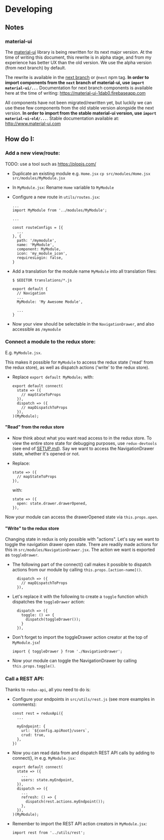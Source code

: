 # Developing

## Notes

### material-ui

The [material-ui](https://github.com/callemall/material-ui) library is being rewritten for its next
major version. At the time of writing this document, this rewrite is in alpha stage, and from my
experience has better UX than the old version. We use the alpha version (from next branch) by default.

The rewrite is available in the [next branch](https://github.com/callemall/material-ui/tree/next) or
`@next` npm tag. **In order to import components from the `next` branch of material-ui, use `import
material-ui/...`** Documentation for next branch components is available here at the time of
writing: https://material-ui-1dab0.firebaseapp.com

All components have not been migrated/rewritten yet, but luckily we can use these few components
from the old stable version alongside the next version. **In order to import from the stable
material-ui version, use `import material-ui-old/...`**. Stable documentation available at:
http://www.material-ui.com

## How do I:

### Add a new view/route:

TODO: use a tool such as https://plopjs.com/

* Duplicate an existing module e.g. `Home.jsx`
  `cp src/modules/Home.jsx src/modules/MyModule.jsx`

* In `MyModule.jsx`: Rename `Home` variable to `MyModule`

* Configure a new route in `utils/routes.jsx`:

  ```
  ...
  import MyModule from '../modules/MyModule';

  ...

  const routeConfigs = [{
    ...
  }, {
    path: '/mymodule',
    name: 'MyModule',
    component: MyModule,
    icon: 'my_module_icon',
    requiresLogin: false,
  }
  ```

* Add a translation for the module name `MyModule` into all translation files:

  ```
  $ $EDITOR translations/*.js
  ```

  ```
  export default {
    // Navigation
    ...
    MyModule: 'My Awesome Module',

    ...
  }
  ```

* Now your view should be selectable in the `NavigationDrawer`, and also
  accessible as `/mymodule`

### Connect a module to the redux store:

E.g. `MyModule.jsx`.

This makes it possible for `MyModule` to access the redux state ('read' from
the redux store), as well as dispatch actions ('write' to the redux store).

* Replace `export default MyModule;` with:

  ```
  export default connect(
    state => ({
      // mapStateToProps
    }),
    dispatch => ({
      // mapDispatchToProps
    }),
  )(MyModule);
  ```

#### "Read" from the redux store

* Now think about what you want read access to in the redux store. To view the
  entire store state for debugging purposes, use `redux-devtools` (see end of
  [SETUP.md](/docs/SETUP.md)). Say we want to access the NavigationDrawer state,
  whether it's opened or not.

* Replace:

  ```
  state => ({
    // mapStateToProps
  }),
  ```

  with:

  ```
  state => ({
    open: state.drawer.drawerOpened,
  }),
  ```

Now your module can access the drawerOpened state via `this.props.open`.

#### "Write" to the redux store

Changing state in redux is only possible with "actions". Let's say we want to
toggle the navigation drawer open state. There are readily made actions for
this in `src/modules/NavigationDrawer.jsx`. The action we want is exported as
`toggleDrawer`.

* The following part of the connect() call makes it possible to dispatch actions
  from our module by calling `this.props.[action-name]()`.

  ```
    dispatch => ({
      // mapDispatchToProps
    }),
  ```

* Let's replace it with the following to create a `toggle` function which
  dispatches the `toggleDrawer` action:

  ```
    dispatch => ({
      toggle: () => {
        dispatch(toggleDrawer());
      }
    }),
  ```

* Don't forget to import the toggleDrawer action creator at the top of `MyModule.jsx`!
  ```
  import { toggleDrawer } from './NavigationDrawer';
  ```

* Now your module can toggle the NavigationDrawer by calling `this.props.toggle()`.

### Call a REST API:

Thanks to `redux-api`, all you need to do is:

* Configure your endpoints in `src/utils/rest.js` (see more examples in comments):
  ```
  const rest = reduxApi({
    ...

    myEndpoint: {
      url: `${config.apiRoot}/users`,
      crud: true,
    },
  })
  ```

* Now you can read data from and dispatch REST API calls by adding to
  connect(), in e.g. `MyModule.jsx`:

  ```
  export default connect(
    state => ({
      ...
      users: state.myEndpoint,
    }),
    dispatch => ({
      ...
      refresh: () => {
        dispatch(rest.actions.myEndpoint());
      },
    }),
  )(MyModule);
  ```

* Remember to import the REST API action creators in `MyModule.jsx`:

  ```
  import rest from '../utils/rest';
  ```
